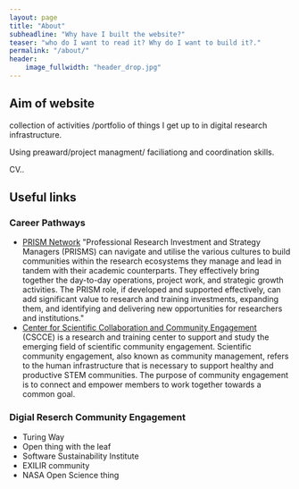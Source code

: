 ```yaml
---
layout: page
title: "About"
subheadline: "Why have I built the website?"
teaser: "who do I want to read it? Why do I want to build it?."
permalink: "/about/"
header:
    image_fullwidth: "header_drop.jpg"
---
```


## Aim of website
collection of activities /portfolio  of things I get up to in digital research infrastructure. 

Using preaward/project managment/ faciliationg and coordination skills. 

CV..


## Useful links
### Career Pathways

* [PRISM Network](https://www.pris-managers.ac.uk/) "Professional Research Investment and Strategy Managers (PRISMS) can navigate and utilise the various cultures to build communities within the research ecosystems they manage and lead in tandem with their academic counterparts. They effectively bring together the day-to-day operations, project work, and strategic growth activities. The PRISM role, if developed and supported effectively, can add significant value to research and training investments, expanding them, and identifying and delivering new opportunities for researchers and institutions."
* [Center for Scientific Collaboration and Community Engagement](https://www.cscce.org/) (CSCCE) is a research and training center to support and study the emerging field of scientific community engagement. Scientific community engagement, also known as community management, refers to the human infrastructure that is necessary to support healthy and productive STEM communities. The purpose of community engagement is to connect and empower members to work together towards a common goal.

### Digial Reserch Community Engagement 
* Turing Way
* Open thing with the leaf
* Software Sustainability Institute
* EXILIR community   
* NASA Open Science thing
